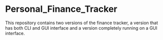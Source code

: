 # Personal_Finance_Tracker
This repository contains two versions of the finance tracker, a version that has both CLI and GUI interface and a version completely running on a GUI interface.
